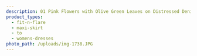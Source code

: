 ```yaml
---
description: 01 Pink Flowers with Olive Green Leaves on Distressed Denim Blue Background
product_types:
  - fit-n-flare
  - maxi-skirt
  - to
  - womens-dresses
photo_path: /uploads/img-1738.JPG
---
```

